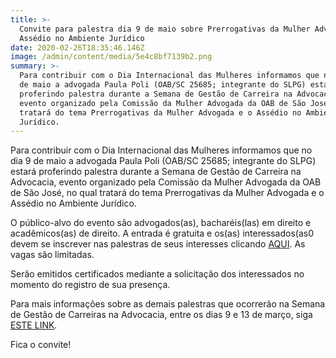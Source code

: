 ```yaml
---
title: >-
  Convite para palestra dia 9 de maio sobre Prerrogativas da Mulher Advogada e o
  Assédio no Ambiente Jurídico
date: 2020-02-26T18:35:46.146Z
image: /admin/content/media/5e4c8bf7139b2.png
summary: >-
  Para contribuir com o Dia Internacional das Mulheres informamos que no dia 9
  de maio a advogada Paula Poli (OAB/SC 25685; integrante do SLPG) estará
  proferindo palestra durante a Semana de Gestão de Carreira na Advocacia,
  evento organizado pela Comissão da Mulher Advogada da OAB de São José, no qual
  tratará do tema Prerrogativas da Mulher Advogada e o Assédio no Ambiente
  Jurídico.
---
```

Para contribuir com o Dia Internacional das Mulheres informamos que no dia 9 de maio a advogada Paula Poli (OAB/SC 25685; integrante do SLPG) estará proferindo palestra durante a Semana de Gestão de Carreira na Advocacia, evento organizado pela Comissão da Mulher Advogada da OAB de São José, no qual tratará do tema Prerrogativas da Mulher Advogada e o Assédio no Ambiente Jurídico. 

O público-alvo do evento são advogados(as), bacharéis(las) em direito e acadêmicos(as) de direito. A entrada é gratuita e os(as) interessados(as0 devem se inscrever nas palestras de seus interesses clicando [AQUI](https://www.google.com/url?q=https://www.sympla.com.br/prerrogativas-da-mulher-advogada-e-o-assedio-no-ambiente-juridico__797873&sa=D&ust=1582744433337000&usg=AFQjCNGUhDNo0IHdW3HW5KaQlWtlbqK-7Q). As vagas são limitadas.

Serão emitidos certificados mediante a solicitação dos interessados no momento do registro de sua presença.

Para mais informações sobre as demais palestras que ocorrerão na Semana de Gestão de Carreiras na Advocacia, entre os dias 9 e 13 de março, siga [ESTE LINK](https://www.google.com/url?q=http://www.oabsaojose.org.br/noticias/1701&sa=D&ust=1582744416461000&usg=AFQjCNH3yyYMu_7hpNly5mQBBOBPdHc5Og).

Fica o convite!
